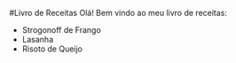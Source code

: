 #Livro de Receitas
Olá! Bem vindo ao meu livro de receitas:

 - Strogonoff de Frango
 - Lasanha
 - Risoto de Queijo
	
